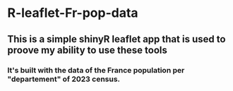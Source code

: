 # R-leaflet-Fr-pop-data
## This is a simple shinyR leaflet app that is used to proove my ability to use these tools
### It's built with the data of the France population per "departement" of 2023 census. 

